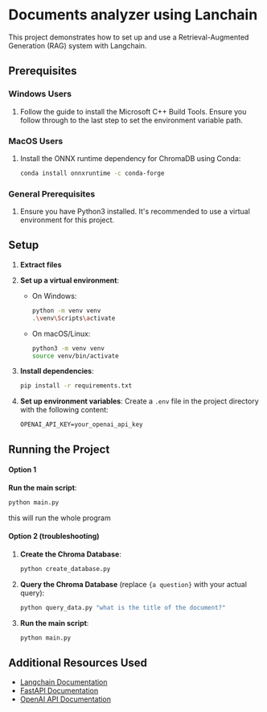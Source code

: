 
# Documents analyzer using Lanchain

This project demonstrates how to set up and use a Retrieval-Augmented Generation (RAG) system with Langchain.

## Prerequisites

### Windows Users
1. Follow the guide to install the Microsoft C++ Build Tools. Ensure you follow through to the last step to set the environment variable path.

### MacOS Users
1. Install the ONNX runtime dependency for ChromaDB using Conda:
   ```bash
   conda install onnxruntime -c conda-forge
   ```

### General Prerequisites
1. Ensure you have Python3 installed. It's recommended to use a virtual environment for this project.

## Setup

1. **Extract files** 

2. **Set up a virtual environment**:
   - On Windows:
     ```bash
     python -m venv venv
     .\venv\Scripts\activate
     ```
   - On macOS/Linux:
     ```bash
     python3 -m venv venv
     source venv/bin/activate
     ```

3. **Install dependencies**:
   ```bash
   pip install -r requirements.txt
   ```

4. **Set up environment variables**:
   Create a `.env` file in the project directory with the following content:
   ```
   OPENAI_API_KEY=your_openai_api_key
   ```

## Running the Project

#### Option 1
   **Run the main script**:
   ```bash
   python main.py
   ```
   this will run the whole program

#### Option 2 (troubleshooting)
1. **Create the Chroma Database**:
   ```bash
   python create_database.py
   ```

2. **Query the Chroma Database** (replace `{a question}` with your actual query):
   ```bash
   python query_data.py "what is the title of the document?"
   ```

3. **Run the main script**:
   ```bash
   python main.py
   ```

## Additional Resources Used

- [Langchain Documentation](https://langchain.com/docs/)
- [FastAPI Documentation](https://fastapi.tiangolo.com/)
- [OpenAI API Documentation](https://beta.openai.com/docs/)
